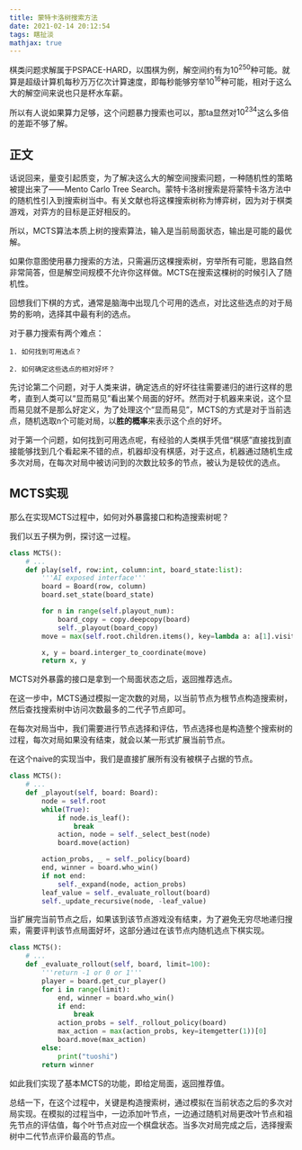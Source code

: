 ```yaml
---
title: 蒙特卡洛树搜索方法
date: 2021-02-14 20:12:54
tags: 瞎扯淡
mathjax: true
---
```


棋类问题求解属于PSPACE-HARD，以围棋为例，解空间约有为$10^{250}$种可能。就算是超级计算机每秒万万亿次计算速度，即每秒能够穷举$10^{16}$种可能，相对于这么大的解空间来说也只是杯水车薪。

所以有人说如果算力足够，这个问题暴力搜索也可以，那ta显然对$10^{234}$这么多倍的差距不够了解。

<!-- more -->

## 正文

话说回来，量变引起质变，为了解决这么大的解空间搜索问题，一种随机性的策略被提出来了——Mento Carlo Tree Search。蒙特卡洛树搜索是将蒙特卡洛方法中的随机性引入到搜索树当中。有关文献也将这棵搜索树称为博弈树，因为对于棋类游戏，对弈方的目标是正好相反的。

所以，MCTS算法本质上树的搜索算法，输入是当前局面状态，输出是可能的最优解。

如果你意图使用暴力搜索的方法，只需遍历这棵搜索树，穷举所有可能，思路自然非常简答，但是解空间规模不允许你这样做。MCTS在搜索这棵树的时候引入了随机性。

回想我们下棋的方式，通常是脑海中出现几个可用的选点，对比这些选点的对于局势的影响，选择其中最有利的选点。

对于暴力搜索有两个难点：

    1. 如何找到可用选点？

    2. 如何确定这些选点的相对好坏？

先讨论第二个问题，对于人类来讲，确定选点的好坏往往需要递归的进行这样的思考，直到人类可以“显而易见”看出某个局面的好坏。然而对于机器来来说，这个显而易见就不是那么好定义，为了处理这个“显而易见”，MCTS的方式是对于当前选点，随机选取n个可能对局，以**胜的概率**来表示这个点的好坏。

对于第一个问题，如何找到可用选点呢，有经验的人类棋手凭借“棋感”直接找到直接能够找到几个看起来不错的点，机器却没有棋感，对于这点，机器通过随机生成多次对局，在每次对局中被访问到的次数比较多的节点，被认为是较优的选点。

## MCTS实现

那么在实现MCTS过程中，如何对外暴露接口和构造搜索树呢？

我们以五子棋为例，探讨这一过程。

```python
class MCTS():
    # ...
    def play(self, row:int, column:int, board_state:list):
        '''AI exposed interface'''
        board = Board(row, column)
        board.set_state(board_state)

        for n in range(self.playout_num):
            board_copy = copy.deepcopy(board)
            self._playout(board_copy)
        move = max(self.root.children.items(), key=lambda a: a[1].visited_num)[0]

        x, y = board.interger_to_coordinate(move)
        return x, y
```

MCTS对外暴露的接口是拿到一个局面状态之后，返回推荐选点。

在这一步中，MCTS通过模拟一定次数的对局，以当前节点为根节点构造搜索树，然后查找搜索树中访问次数最多的二代子节点即可。

在每次对局当中，我们需要进行节点选择和评估，节点选择也是构造整个搜索树的过程，每次对局如果没有结束，就会以某一形式扩展当前节点。

在这个naive的实现当中，我们是直接扩展所有没有被棋子占据的节点。

```python
class MCTS():
    # ...
    def _playout(self, board: Board):
        node = self.root
        while(True):
            if node.is_leaf():
                break
            action, node = self._select_best(node)
            board.move(action)

        action_probs, _ = self._policy(board)
        end, winner = board.who_win()
        if not end:
            self._expand(node, action_probs)
        leaf_value = self._evaluate_rollout(board)
        self._update_recursive(node, -leaf_value)
```

当扩展完当前节点之后，如果该到该节点游戏没有结束，为了避免无穷尽地递归搜索，需要评判该节点局面好坏，这部分通过在该节点内随机选点下棋实现。

```python
class MCTS():
    # ...
    def _evaluate_rollout(self, board, limit=100):
        '''return -1 or 0 or 1'''
        player = board.get_cur_player()
        for i in range(limit):
            end, winner = board.who_win()
            if end:
                break
            action_probs = self._rollout_policy(board)
            max_action = max(action_probs, key=itemgetter(1))[0]
            board.move(max_action)
        else:
            print("tuoshi")
        return winner   
```

如此我们实现了基本MCTS的功能，即给定局面，返回推荐值。

总结一下，在这个过程中，关键是构造搜索树，通过模拟在当前状态之后的多次对局实现。在模拟的过程当中，一边添加叶节点，一边通过随机对局更改叶节点和祖先节点的评估值，每个叶节点对应一个棋盘状态。当多次对局完成之后，选择搜索树中二代节点评价最高的节点。
